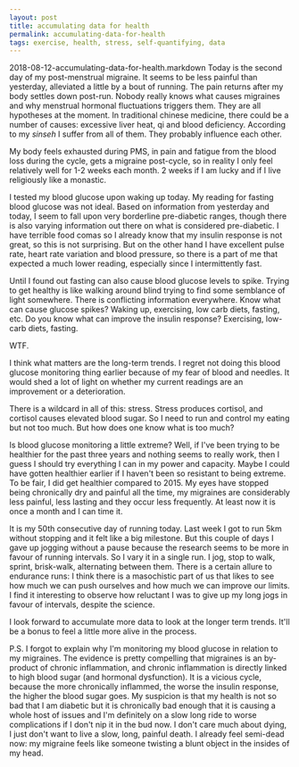 ```yaml
---
layout: post
title: accumulating data for health
permalink: accumulating-data-for-health
tags: exercise, health, stress, self-quantifying, data
---
```

2018-08-12-accumulating-data-for-health.markdown
Today is the second day of my post-menstrual migraine. It seems to be less painful than yesterday, alleviated a little by a bout of running. The pain returns after my body settles down post-run. Nobody really knows what causes migraines and why menstrual hormonal fluctuations triggers them. They are all hypotheses at the moment. In traditional chinese medicine, there could be a number of causes: excessive liver heat, qi and blood deficiency.  According to my _sinseh_ I suffer from all of them. They probably influence each other. 

My body feels exhausted during PMS, in pain and fatigue from the blood loss during the cycle, gets a migraine post-cycle, so in reality I only feel relatively well for 1-2 weeks each month. 2 weeks if I am lucky and if I live religiously like a monastic. 

I tested my blood glucose upon waking up today. My reading for fasting blood glucose was not ideal. Based on information from yesterday and today, I seem to fall upon very borderline pre-diabetic ranges, though there is also varying information out there on what is considered pre-diabetic. I have terrible food comas so I already know that my insulin response is not great, so this is not surprising. But on the other hand I have excellent pulse rate, heart rate variation and blood pressure, so there is a part of me that expected a much lower reading, especially since I intermittently fast. 

Until I found out fasting can also cause blood glucose levels to spike. Trying to get healthy is like walking around blind trying to find some semblance of light somewhere. There is conflicting information everywhere. Know what can cause glucose spikes? Waking up, exercising, low carb diets, fasting, etc. Do you know what can improve the insulin response? Exercising, low-carb diets, fasting. 

WTF. 

I think what matters are the long-term trends. I regret not doing this blood glucose monitoring thing earlier because of my fear of blood and needles. It would shed a lot of light on whether my current readings are an improvement or a deterioration. 

There is a wildcard in all of this: stress. Stress produces cortisol, and cortisol causes elevated blood sugar. So I need to run and control my eating but not too much. But how does one know what is too much?

Is blood glucose monitoring a little extreme? Well, if I've been trying to be healthier for the past three years and nothing seems to really work, then I guess I should try everything I can in my power and capacity. Maybe I could have gotten healthier earlier if I haven't been so resistant to being extreme. To be fair, I did get healthier compared to 2015. My eyes have stopped being chronically dry and painful all the time, my migraines are considerably less painful, less lasting and they occur less frequently. At least now it is once a month and I can time it. 

It is my 50th consecutive day of running today. Last week I got to run 5km without stopping and it felt like a big milestone. But this couple of days I gave up jogging without a pause because the research seems to be more in favour of running intervals. So I vary it in a single run. I jog, stop to walk, sprint, brisk-walk, alternating between them. There is a certain allure to endurance runs: I think there is a masochistic part of us that likes to see how much we can push ourselves and how much we can improve our limits. I find it interesting to observe how reluctant I was to give up my long jogs in favour of intervals, despite the science.

I look forward to accumulate more data to look at the longer term trends. It'll be a bonus to feel a little more alive in the process.

P.S. I forgot to explain why I'm monitoring my blood glucose in relation to my migraines. The evidence is pretty compelling that migraines is an by-product of chronic inflammation, and chronic inflammation is directly linked to high blood sugar (and hormonal dysfunction). It is a vicious cycle, because the more chronically inflammed, the worse the insulin response, the higher the blood sugar goes. My suspicion is that my health is not so bad that I am diabetic but it is chronically bad enough that it is causing a whole host of issues and I'm definitely on a slow long ride to worse complications if I don't nip it in the bud now. I don't care much about dying, I just don't want to live a slow, long, painful death. I already feel semi-dead now: my migraine feels like someone twisting a blunt object in the insides of my head.
